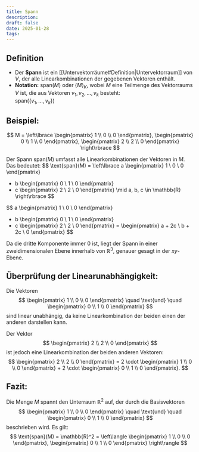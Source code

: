 ```yaml
---
title: Spann
description:
draft: false
date: 2025-01-28
tags:
---
```

## Definition
- Der **Spann** ist ein [[Untervektorräume#Definition|Untervektorraum]] von $V$, der alle Linearkombinationen der gegebenen Vektoren enthält.
- **Notation:** $\text{span}(M)$ oder $\langle M \rangle_K$, wobei $M$ eine Teilmenge des Vektorraums $V$ ist, die aus Vektoren $v_1, v_2, \ldots, v_k$ besteht:  
  $\text{span}(\{v_1, \dots, v_k\})$

## Beispiel:
$$
M = \left\lbrace
\begin{pmatrix} 1 \\ 0 \\ 0 \end{pmatrix}, 
\begin{pmatrix} 0 \\ 1 \\ 0 \end{pmatrix}, 
\begin{pmatrix} 2 \\ 2 \\ 0 \end{pmatrix} 
\right\rbrace
$$

Der Spann $\text{span}(M)$ umfasst alle Linearkombinationen der Vektoren in $M$.  
Das bedeutet:
$$
\text{span}(M) = \left\lbrace a \begin{pmatrix} 1 \\ 0 \\ 0 \end{pmatrix} 
+ b \begin{pmatrix} 0 \\ 1 \\ 0 \end{pmatrix} 
+ c \begin{pmatrix} 2 \\ 2 \\ 0 \end{pmatrix} 
\mid a, b, c \in \mathbb{R} \right\rbrace
$$

$$
a \begin{pmatrix} 1 \\ 0 \\ 0 \end{pmatrix} 
+ b \begin{pmatrix} 0 \\ 1 \\ 0 \end{pmatrix} 
+ c \begin{pmatrix} 2 \\ 2 \\ 0 \end{pmatrix} 
= \begin{pmatrix} a + 2c \\ b + 2c \\ 0 \end{pmatrix}
$$

Da die dritte Komponente immer $0$ ist, liegt der Spann in einer zweidimensionalen Ebene innerhalb von $\mathbb{R}^3$, genauer gesagt in der $xy$-Ebene.

## Überprüfung der Linearunabhängigkeit:
Die Vektoren 
$$
\begin{pmatrix} 1 \\ 0 \\ 0 \end{pmatrix} 
\quad \text{und} \quad 
\begin{pmatrix} 0 \\ 1 \\ 0 \end{pmatrix}
$$
sind linear unabhängig, da keine Linearkombination der beiden einen der anderen darstellen kann.

Der Vektor 
$$
\begin{pmatrix} 2 \\ 2 \\ 0 \end{pmatrix}
$$
ist jedoch eine Linearkombination der beiden anderen Vektoren:
$$
\begin{pmatrix} 2 \\ 2 \\ 0 \end{pmatrix} = 2 \cdot \begin{pmatrix} 1 \\ 0 \\ 0 \end{pmatrix} + 2 \cdot \begin{pmatrix} 0 \\ 1 \\ 0 \end{pmatrix}.
$$

## Fazit:
Die Menge $M$ spannt den Unterraum $\mathbb{R}^2$ auf, der durch die Basisvektoren
$$
\begin{pmatrix} 1 \\ 0 \\ 0 \end{pmatrix}
\quad \text{und} \quad
\begin{pmatrix} 0 \\ 1 \\ 0 \end{pmatrix}
$$
beschrieben wird. Es gilt:
$$
\text{span}(M) = \mathbb{R}^2 = \left\langle 
\begin{pmatrix} 1 \\ 0 \\ 0 \end{pmatrix}, 
\begin{pmatrix} 0 \\ 1 \\ 0 \end{pmatrix}
\right\rangle
$$
